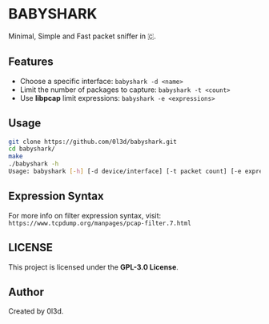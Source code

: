 # BABYSHARK

Minimal, Simple and Fast packet sniffer in 🇨.

## Features
- Choose a specific interface: `babyshark -d <name>`  
- Limit the number of packages to capture: `babyshark -t <count>`  
- Use **libpcap** limit expressions: `babyshark -e <expressions>`   

## Usage
```bash
git clone https://github.com/0l3d/babyshark.git
cd babyshark/
make
./babyshark -h
Usage: babyshark [-h] [-d device/interface] [-t packet count] [-e expression]
```

## Expression Syntax
For more info on filter expression syntax, visit:  
`https://www.tcpdump.org/manpages/pcap-filter.7.html`  

## LICENSE
This project is licensed under the **GPL-3.0 License**.

## Author
Created by 0l3d.
